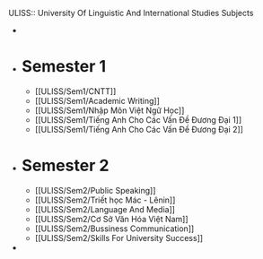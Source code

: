 ULISS:: University Of Linguistic And International Studies Subjects

-
- # Semester 1
	- [[ULISS/Sem1/CNTT]]
	- [[ULISS/Sem1/Academic Writing]]
	- [[ULISS/Sem1/Nhập Môn Việt Ngữ Học]]
	- [[ULISS/Sem1/Tiếng Anh Cho Các Vấn Đề Đương Đại 1]]
	- [[ULISS/Sem1/Tiếng Anh Cho Các Vấn Đề Đương Đại 2]]
- # Semester 2
	- [[ULISS/Sem2/Public Speaking]]
	- [[ULISS/Sem2/Triết học Mác - Lênin]]
	- [[ULISS/Sem2/Language And Media]]
	- [[ULISS/Sem2/Cơ Sở Văn Hóa Việt Nam]]
	- [[ULISS/Sem2/Bussiness Communication]]
	- [[ULISS/Sem2/Skills For University Success]]
-